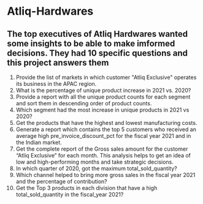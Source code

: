 # Atliq-Hardwares

## The top executives of Atliq Hardwares wanted some insights to be able to make imformed decisions. They had 10 specific questions and this project answers them

1. Provide the list of markets in which customer "Atliq Exclusive" operates its business in the APAC region.
2. What is the percentage of unique product increase in 2021 vs. 2020?
3. Provide a report with all the unique product counts for each segment and sort them in descending order of product counts. 
4. Which segment had the most increase in unique products in 2021 vs 2020? 
5. Get the products that have the highest and lowest manufacturing costs.
6. Generate a report which contains the top 5 customers who received an
average high pre_invoice_discount_pct for the fiscal year 2021 and in the Indian market.
7. Get the complete report of the Gross sales amount for the customer “Atliq Exclusive” for each month. This analysis helps to get an idea of low and high-performing months and take strategic decisions.
8. In which quarter of 2020, got the maximum total_sold_quantity?
9. Which channel helped to bring more gross sales in the fiscal year 2021 and the percentage of contribution? 
10. Get the Top 3 products in each division that have a high total_sold_quantity in the fiscal_year 2021? 
